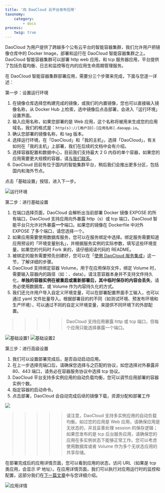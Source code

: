 ```yaml
---
title: '向 DaoCloud 云平台发布应用'
taxonomy:
    category:
        - docs
process:
    twig: true
---
```


DaoCloud 为用户提供了跨越多个公有云平台的智能容器集群，我们允许用户把镜像仓库中的 Docker Image，部署和运行在 DaoCloud 智能容器集群之上。DaoCloud 智能容器集群可以部署 http web 应用，和 tcp 服务器应用，平台提供了包括负载均衡、日志和监控等在内的应用生命周期管理服务。

在 DaoCloud 智能容器集群部署应用，需要分三个步骤来完成，下面与您逐一详述：

第一步：设置运行环境

1. 在镜像仓库选择您构建完成的镜像，或我们的内置镜像，您也可以直接输入镜像名称，从 Docker Hub 上检索，选中镜像后点击部署，会进入「运行环境」设置界面。
2. 输入应用名称，如果您部署的是 Web 应用，这个名称将被用来生成您的应用域名，我们的格式是：`http(s)://[用户ID]-[应用名称].daoapp.io`。
3. 确认您部署的镜像名称，和 tag 版本。
4. 选择运行环境，在「DaoCloud」和「我的主机」，选择「DaoCloud」，有关如何在「我的主机」上部署，我们在后续的文档中会有介绍。
5. 选择容器配置和数据中心，目前我们支持最大 2 G 内存的单个容器，如果您的应用需要更大规模的容器，请[与我们联系](mailto:support@daocloud.io)。
6. DaoCloud 目前有位于国内的智能集群平台，稍后我们会推出更多分区，包括国内和海外节点。

点击「基础设置」按钮，进入下一步。

![运行环境](1.png)

第二步：进行基础设置

1. 在端口选择页面，DaoCloud 会解析出当前部署 Docker 镜像 EXPOSE 的所有端口，DaoCloud 支持应用向外暴露 http（s）或 tcp 端口，DaoCloud 智能平台只允许对外暴露**一个**端口。如果您的镜像在 Dockerfile 中对外 EXPOSE 了多个端口，请您选择一个。
2. 如果应用需要使用数据库服务，您可以在服务绑定中选择。绑定服务需要知道应用预设的「环境变量别名」，并根据服务实例的实际参数，填写这些环境变量，如果您的代码时 Fork 来的，请仔细阅读代码的 README。
3. 被绑定的服务需要预先创建好，您可以在「[使用 DaoCloud 服务集成](..／../daocloud-services)」这一节，了解详细的步骤。
4. DaoCloud 支持绑定容器 Volume，用于在应用保存文件，绑定 Volume 时，需要输入容器内的路径（如：、data）。请注意容器本身并不支持文件持久化，**单独的容器实例在被重启或重新部署后，其中临时保存的内容会丢失**，请务必使用数据库，或 Volume 作为内容持久化的方式。
5. 我们还允许用户导入自定义环境变量，可以在部署配置界面手工输入，也可以通过 yaml 文件批量导入。根据部署目的的不同（如测试环境、预发布环境和生产环境），可以通过不同的自定义环境变量，来提供不同环境下的外部配置。

>>>>> DaoCloud 支持应用暴露 http 或 tcp 端口，但每个应用只能选择暴露一个端口。

![基础设置1](2.png)
![基础设置2](3.png)

第三步：进行高级设置

1. 我们可以设置部署完成后，是否自动启动应用。
2. 在上一步选择完端口后，请确保您选择与之匹配的协议，如您选择对外暴露非 80、443 端口，请务必在容器服务协议中选择 tcp 协议。
3. DaoCloud 平台支持多实例应用的自动负载均衡，您可以调节应用部署的容器实例个数。
4. 指定容器的启动命令。
5. 点击部署，DaoCloud 会自动完成后续的镜像下载，资源分配和部署工作

![](4.png)

>>>>> 请注意，DaoCloud 支持多实例应用的自动负载均衡。如过您的应用是 Web 应用，请确保应用是无状态的，并且妥善处理 session 的保存逻辑；如果您发布的是 tcp 后台服务应用，请确保您的应用在多实例状态下能够正常工作。您可以考虑使用数据库或者 Volume 作为多个无状态应用的共享存储。

在部署完成后的应用详情页面，您可以看到应用的状态，访问 URL（如果是 tcp 类应用，会显示 IP 地址）。在应用详情页面，我们可以执行对应用运行时的监控和配置，这部分我们在[下一篇文章](../../app-deploy-mgmt/mgmt-apps-on-daocloud)中与您详细介绍。

<!--
另外，为了方便用户进入容器调试，我们提供了容器控制台功能，点击[打开控制台]，可以通过 Web Console 的方式，进入容器的终端界面。这个终端以安全访问的方式，采取 Web 途径进入容器内部，操作效果等同于使用 ssh 登录终端。这个控制台，默认连接超时的时间是 15 分钟，超时后需要退出重新连接。
-->

![应用详情](5.png)